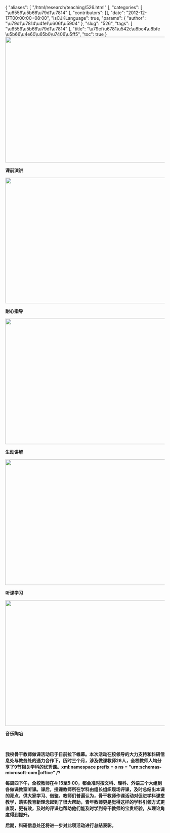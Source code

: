 {
    "aliases": [
        "/html/research/teaching/526.html"
    ],
    "categories": [
        "\u6559\u5b66\u79d1\u7814"
    ],
    "contributors": [],
    "date": "2012-12-17T00:00:00+08:00",
    "isCJKLanguage": true,
    "params": {
        "author": "\u79d1\u7814\u4fe1\u606f\u5904"
    },
    "slug": "526",
    "tags": [
        "\u6559\u5b66\u79d1\u7814"
    ],
    "title": "\u79ef\u6781\u542c\u8bc4\u8bfe \u5b66\u4e60\u65b0\u7406\u5ff5",
    "toc": true
}
**<img
    src="https://cdn.tfls.online/mirror/full/3d96215a438fd70178b91753e2cacc732ecdddde.jpg"
    style="display:block;margin-left:auto;margin-right:auto;"
    decoding="async"
    fetchpriority="auto"
    loading="lazy"
    height="397"
    width="600"
/>**

**课前演讲**

**<img
    src="https://cdn.tfls.online/mirror/full/d887fd103d2f4fef6aecd93d64299145db6abf12.jpg"
    style="display:block;margin-left:auto;margin-right:auto;"
    decoding="async"
    fetchpriority="auto"
    loading="lazy"
    height="397"
    width="600"
/>**

**耐心指导**

**<img
    src="https://cdn.tfls.online/mirror/full/839e0e28debd06496b39a0a4294fc53baca1e276.jpg"
    style="display:block;margin-left:auto;margin-right:auto;"
    decoding="async"
    fetchpriority="auto"
    loading="lazy"
    height="397"
    width="600"
/>**

**生动讲解**

**<img
    src="https://cdn.tfls.online/mirror/full/38299fbbc25a3fcd3fd2913eed44ffd5b1bc7359.jpg"
    style="display:block;margin-left:auto;margin-right:auto;"
    decoding="async"
    fetchpriority="auto"
    loading="lazy"
    height="397"
    width="600"
/>**

**听课学习**

**<img
    src="https://cdn.tfls.online/mirror/full/88a8015d0b8acafa6df9a55baea030cbee9bc098.jpg"
    style="display:block;margin-left:auto;margin-right:auto;"
    decoding="async"
    fetchpriority="auto"
    loading="lazy"
    height="397"
    width="600"
/>**

**音乐陶冶**

 

**我校骨干教师做课活动已于日前拉下帷幕。本次活动在校领导的大力支持和科研信息处与教务处的通力合作下，历时三个月，涉及做课教师26人，全校教师人均分享了9节相关学科的优秀课。xml:namespace prefix = o ns = "urn:schemas-microsoft-com:office:office" /?**

**每周四下午，全校教师在4:15至5:00，都会准时按文科、理科、外语三个大组到各做课教室听课。课后，授课教师所在学科由组长组织现场评课，及时总结出本课的亮点，供大家学习、借鉴。教师们普遍认为，骨干教师作课活动对促进学科课堂教学，落实教育新理念起到了很大帮助，青年教师更是觉得这样的学科引领方式更直观，更有效，及时的评课也帮助他们能及时学到骨干教师的宝贵经验，从理论角度得到提升。**

**后期，科研信息处还将进一步对此项活动进行总结表彰。**

